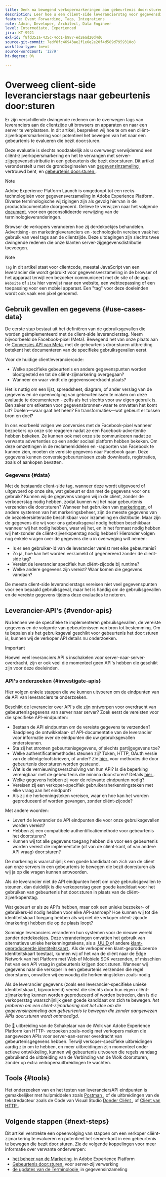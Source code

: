 ```yaml
---
title: Denk na bewegend verkopermarkeringen aan gebeurtenis door:sturen
description: Leer hoe u een client-side leverancierstag voor gegevensdistributie op de server evalueert.
feature: Event Forwarding, Tags, Integrations
role: Admin, Developer, Architect, Data Engineer
level: Intermediate, Experienced
jira: KT-9921
exl-id: f8fd351a-435c-4cc1-b987-ed2ead20d4d6
source-git-commit: 7edf8fc46943ae2f1e6e2e20f4d589d7959310c8
workflow-type: tm+mt
source-wordcount: '1279'
ht-degree: 0%

---
```


# Overweeg client-side leverancierstags naar gebeurtenis door:sturen

Er zijn verschillende dwingende redenen om te overwegen tags van leveranciers aan de clientzijde uit browsers en apparaten en naar een server te verplaatsen. In dit artikel, bespreken wij hoe te om een cliënt-zijverkopersmarkering voor potentieel het bewegen van het naar een gebeurtenis te evalueren die bezit door:sturen.

Deze evaluatie is slechts noodzakelijk als u overweegt verwijderend een cliënt-zijverkopersmarkering en het te vervangen met server-zijgegevensdistributie in een gebeurtenis die bezit door:sturen. Dit artikel veronderstelt u met de grondbeginselen van [&#x200B; gegevensinzameling &#x200B;](https://experienceleague.adobe.com/docs/data-collection.html?lang=nl-NL) vertrouwd bent, en [&#x200B; gebeurtenis door:sturen &#x200B;](https://experienceleague.adobe.com/docs/experience-platform/tags/event-forwarding/overview.html?lang=nl-NL).

>[!NOTE]
>
>Adobe Experience Platform Launch is omgedoopt tot een reeks technologieën voor gegevensverzameling in Adobe Experience Platform. Diverse terminologische wijzigingen zijn als gevolg hiervan in de productdocumentatie doorgevoerd. Gelieve te verwijzen naar het volgende [&#x200B; document &#x200B;](https://experienceleague.adobe.com/docs/experience-platform/tags/term-updates.html?lang=nl-NL) voor een geconsolideerde verwijzing van de terminologieveranderingen.

Browser de verkopers veranderen hoe zij derdekoekjes behandelen. Advertising- en marketingleveranciers en -technologieën vereisen vaak het gebruik van veel tags aan de clientzijde. Deze uitdagingen zijn slechts twee dwingende redenen die onze klanten server-zijgegevensdistributie toevoegen.

>[!NOTE]
>
>`Tag` in dit artikel staat voor clientcode, meestal JavaScript van een leverancier die wordt gebruikt voor gegevensverzameling in de browser of het apparaat terwijl een bezoeker communiceert met de site of de app. `Website` of `site` hier verwijst naar een website, een webtoepassing of een toepassing voor een mobiel apparaat. Een &quot;tag&quot; voor deze doeleinden wordt ook vaak een pixel genoemd.

## Gebruik gevallen en gegevens {#use-cases-data}

De eerste stap bestaat uit het definiëren van de gebruiksgevallen die worden geïmplementeerd met de client-side leverancierstag. Neem bijvoorbeeld de Facebook-pixel (Meta). Bewegend het van onze plaats aan de [&#x200B; Conversies API van Meta &#x200B;](https://exchange.adobe.com/apps/ec/109168/meta-conversions-api) met de gebeurtenis door:sturen uitbreiding betekent het documenteren van de specifieke gebruiksgevallen eerst.

Voor de huidige clientleveranciercode:

- Welke specifieke gebeurtenis en andere gegevenspunten worden blootgesteld en tot de cliënt-zijmarkering overgegaan?
- Wanneer en waar vindt die gegevensoverdracht plaats?

Het is nuttig om een lijst, spreadsheet, diagram, of ander verslag van de gegevens en de opeenvolging van gebeurtenissen te maken om deze evaluatie te documenteren - zelfs als het slechts voor uw eigen gebruik is. Ben zeker om etiketten voor gegevensbronnen-waar te omvatten het komt uit? Doelen—waar gaat het heen? En transformaties—wat gebeurt er tussen bron en doel?

In ons voorbeeld volgen we conversies met de Facebook-pixel wanneer bezoekers op onze site reageren nadat ze een Facebook-advertentie hebben bekeken. Ze kunnen ook met onze site communiceren nadat ze verwante advertenties op een ander sociaal platform hebben bekeken. Om deze omzettingen in de reclamemiddelen en -rapporten van Facebook te kunnen zien, moeten de vereiste gegevens naar Facebook gaan. Deze gegevens kunnen conversiegebeurtenissen zoals downloads, registraties, zoals of aankopen bevatten.

### Gegevens {#data}

Met de bestaande client-side tag, wanneer deze wordt uitgevoerd of uitgevoerd op onze site, wat gebeurt er dan met de gegevens voor ons gebruik? Kunnen wij de gegevens vangen wij in de cliënt, zonder de verkoperstag nodig hebben, zodat kunnen wij het naar gebeurtenis verzenden die door:sturen? Wanneer het gebruiken van [&#x200B; markeringen &#x200B;](https://experienceleague.adobe.com/docs/experience-platform/tags/home.html?lang=nl) of andere systemen van het markeringsbeheer, zijn de meeste gegevens van de bezoekersinteractie beschikbaar voor inzameling en distributie. Maar zijn de gegevens die wij voor ons gebruiksgeval nodig hebben beschikbaar wanneer wij het nodig hebben, waar wij het, en in het formaat nodig hebben wij het-zonder de cliënt-zijverkoperstag nodig hebben? Hieronder volgen nog enkele vragen over de gegevens die u in overweging wilt nemen:

- Is er een gebruiker-id van de leverancier vereist met elke gebeurtenis?
- Zo ja, hoe kan het worden verzameld of gegenereerd zonder de client-side tag?
- Vereist de leverancier specifiek hun cliënt-zijcode bij runtime?
- Welke andere gegevens zijn vereist? Waar komen die gegevens vandaan?

De meeste client-side leverancierstags vereisen niet veel gegevenspunten voor een bepaald gebruiksgeval, maar het is handig om de gebruiksgevallen en de vereiste gegevens tijdens deze evaluaties te noteren.

## Leverancier-API&#39;s {#vendor-apis}

Nu kennen we de specifieke te implementeren gebruiksgevallen, de vereiste gegevens en de volgorde van gebeurtenissen van bron tot bestemming. Om te bepalen als het gebruiksgeval geschikt voor gebeurtenis het door:sturen is, kunnen wij de verkoper API details nu onderzoeken.

>[!IMPORTANT]
>
>Hoewel veel leveranciers API&#39;s inschakelen voor server-naar-server-overdracht, zijn er ook veel die momenteel geen API&#39;s hebben die geschikt zijn voor deze doeleinden.

### API&#39;s onderzoeken {#investigate-apis}

Hier volgen enkele stappen die we kunnen uitvoeren om de eindpunten van de API van leveranciers te onderzoeken.

Beschikt de leverancier over API&#39;s die zijn ontworpen voor overdracht van gebeurtenisgegevens van server naar server? Zoek eerst de vereisten voor die specifieke API-eindpunten:

- Bestaan de API eindpunten om de vereiste gegevens te verzenden? Raadpleeg de ontwikkelaar- of API-documentatie van de leverancier voor informatie over de eindpunten die uw gebruiksgevallen ondersteunen.
- Sta zij het stromen gebeurtenisgegevens, of slechts partijgegevens toe?
- Welke authentificatiemethodes steunen zij? Token, HTTP, OAuth versie van de cliëntgeloofsbrieven, of ander? Zie [&#x200B; hier &#x200B;](https://experienceleague.adobe.com/docs/experience-platform/tags/event-forwarding/secrets.html?lang=nl-NL) voor methodes die door gebeurtenis door:sturen worden gesteund.
- Wat is de vernieuwingsverschuiving van hun API? Is die beperking verenigbaar met de gebeurtenis die minima door:sturen? Details [&#x200B; hier &#x200B;](https://experienceleague.adobe.com/docs/experience-platform/tags/event-forwarding/secrets.html?lang=nl-NL#:~:text=you%20can%20configure%20the%20Refresh%20Offset%20value%20for%20the%20secret).
- Welke gegevens hebben zij voor de relevante eindpunten nodig?
- Vereisen zij een verkoper-specifiek gebruikersherkenningsteken met elke vraag aan het eindpunt?
- Als zij die herkenningsteken vereisen, waar en hoe kan het worden geproduceerd of worden gevangen, zonder cliënt-zijcode?

Met andere woorden:

- Levert de leverancier de API eindpunten die voor onze gebruiksgevallen worden vereist?
- Hebben zij een compatibele authentificatiemethode voor gebeurtenis het door:sturen?
- Kunnen wij tot alle gegevens toegang hebben die voor een gebeurtenis worden vereist die implementatie (of van de cliënt-kant, of van andere API vraag) door:sturen?

De markering is waarschijnlijk een goede kandidaat om zich van de cliënt aan onze servers in een gebeurtenis te bewegen die bezit door:sturen als wij ja op die vragen kunnen antwoorden.

Als de leverancier niet de API eindpunten heeft om onze gebruiksgevallen te steunen, dan duidelijk is die verkoperstag geen goede kandidaat voor het gebruiken van gebeurtenis het door:sturen in plaats van de cliënt-zijverkoperstag.

Wat gebeurt er als ze API&#39;s hebben, maar ook een unieke bezoeker- of gebruikers-id nodig hebben voor elke API-aanroep? Hoe kunnen wij tot die identiteitskaart toegang hebben als wij niet de verkoper cliënt-zijcode (markering) hebben die op de plaats loopt?

Sommige leveranciers veranderen hun systemen voor de nieuwe wereld zonder derdekoekjes. Deze veranderingen omvatten het gebruik van alternatieve unieke herkenningstekens, als a [&#x200B; UUID &#x200B;](https://developer.mozilla.org/en-US/docs/Glossary/UUID) of andere [&#x200B; klant-geproduceerde identiteitskaart &#x200B;](https://experienceleague.adobe.com/docs/experience-platform/edge/identity/first-party-device-ids.html?lang=nl-NL). Als de verkoper een klant-geproduceerde identiteitskaart toestaat, kunnen wij of het van de cliënt naar de Edge Network van het Platform met Web of Mobiele SDK verzenden, of misschien het van een API vraag in gebeurtenis krijgen door:sturen. Wanneer wij gegevens naar die verkoper in een gebeurtenis verzenden die regel door:sturen, omvatten wij eenvoudig die herkenningsteken zoals-nodig.

Als de leverancier gegevens (zoals een leverancier-specifieke unieke identiteitskaart, bijvoorbeeld) vereist die slechts door hun eigen cliënt-zijmarkering kunnen worden geproduceerd of worden betreden, dan is die verkoperstag waarschijnlijk geen goede kandidaat om zich te bewegen. _het proberen om een cliënt-zijmarkering met het idee om die gegevensinzameling aan gebeurtenis te bewegen die zonder aangewezen APIs door:sturen wordt ontmoedigd._

De [&#128279;](https://experienceleague.adobe.com/docs/experience-platform/tags/extensions/adobe/cloud-connector/overview.html?lang=nl-NL) uitbreiding van de Schakelaar van de Wolk van Adobe Experience Platform  kan HTTP- verzoeken zoals-nodig met verkopers maken die aangewezen APIs voor server-aan-server overdracht van gebeurtenisgegevens hebben. Terwijl verkoper-specifieke uitbreidingen aardig zijn om te hebben, en meer uitbreidingen zijn momenteel onder actieve ontwikkeling, kunnen wij gebeurtenis uitvoeren die regels vandaag gebruikend de uitbreiding van de Verbinding van de Wolk door:sturen, zonder op extra verkopersuitbreidingen te wachten.

## Tools {#tools}

Het onderzoeken van en het testen van leveranciersAPI eindpunten is gemakkelijker met hulpmiddelen zoals [&#x200B; Postman &#x200B;](https://www.postman.com/), of de uitbreidingen van de tekstredacteur zoals de Code van Visual Studio [&#x200B; Donder Cliënt &#x200B;](https://marketplace.visualstudio.com/items?itemName=rangav.vscode-thunder-client), of [&#x200B; Cliënt van HTTP &#x200B;](https://marketplace.visualstudio.com/items?itemName=mkloubert.vscode-http-client).

## Volgende stappen {#next-steps}

Dit artikel verstrekte een opeenvolging van stappen om een verkoper cliënt-zijmarkering te evalueren en potentieel het server-kant in een gebeurtenis te bewegen die bezit door:sturen. Zie de volgende koppelingen voor meer informatie over verwante onderwerpen:

- [&#x200B; het beheer van de Markering &#x200B;](https://experienceleague.adobe.com/docs/experience-platform/tags/home.html?lang=nl) in Adobe Experience Platform
- [&#x200B; Gebeurtenis door:sturen &#x200B;](https://experienceleague.adobe.com/docs/experience-platform/tags/event-forwarding/overview.html?lang=nl-NL) voor server-zij verwerking
- [&#x200B; de updates van de Terminologie &#x200B;](https://experienceleague.adobe.com/docs/experience-platform/tags/term-updates.html?lang=nl-NL) in gegevensinzameling
